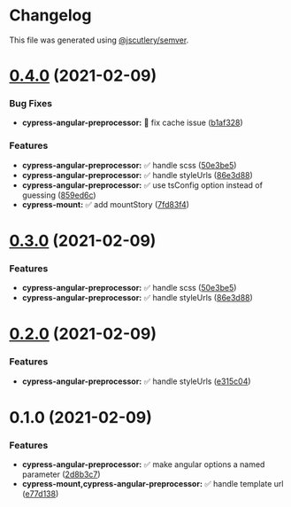 # Changelog

This file was generated using [@jscutlery/semver](https://github.com/jscutlery/semver).

# [0.4.0](https://github.com/jscutlery/test-utils/compare/cypress-angular-preprocessor-0.1.0...cypress-angular-preprocessor-0.4.0) (2021-02-09)


### Bug Fixes

* **cypress-angular-preprocessor:** 🐞 fix cache issue ([b1af328](https://github.com/jscutlery/test-utils/commit/b1af328fe9b6d07b1c6e13742ea092615b52b902))


### Features

* **cypress-angular-preprocessor:** ✅ handle scss ([50e3be5](https://github.com/jscutlery/test-utils/commit/50e3be540c073f19a3df139f74635445f78ccbdd))
* **cypress-angular-preprocessor:** ✅ handle styleUrls ([86e3d88](https://github.com/jscutlery/test-utils/commit/86e3d8883408440960aae924d774a8351a484d56))
* **cypress-angular-preprocessor:** ✅ use tsConfig option instead of guessing ([859ed6c](https://github.com/jscutlery/test-utils/commit/859ed6ce549224878e28c32961c1fbc212022323))
* **cypress-mount:** ✅ add mountStory ([7fd83f4](https://github.com/jscutlery/test-utils/commit/7fd83f4678cdc5355c357603388591a71ad14e33))



# [0.3.0](https://github.com/jscutlery/test-utils/compare/cypress-angular-preprocessor-0.1.0...cypress-angular-preprocessor-0.3.0) (2021-02-09)


### Features

* **cypress-angular-preprocessor:** ✅ handle scss ([50e3be5](https://github.com/jscutlery/test-utils/commit/50e3be540c073f19a3df139f74635445f78ccbdd))
* **cypress-angular-preprocessor:** ✅ handle styleUrls ([86e3d88](https://github.com/jscutlery/test-utils/commit/86e3d8883408440960aae924d774a8351a484d56))



# [0.2.0](https://github.com/jscutlery/test-utils/compare/cypress-angular-preprocessor-0.1.0...cypress-angular-preprocessor-0.2.0) (2021-02-09)


### Features

* **cypress-angular-preprocessor:** ✅ handle styleUrls ([e315c04](https://github.com/jscutlery/test-utils/commit/e315c04b778379c3e275e166549edcf997c0b329))



# 0.1.0 (2021-02-09)


### Features

* **cypress-angular-preprocessor:** ✅ make angular options a named parameter ([2d8b3c7](https://github.com/jscutlery/test-utils/commit/2d8b3c793b25a1b67c7f2477e4933312388a90bd))
* **cypress-mount,cypress-angular-preprocessor:** ✅ handle template url ([e77d138](https://github.com/jscutlery/test-utils/commit/e77d13870124b87583abcf363c5b786a2a8635f5))
